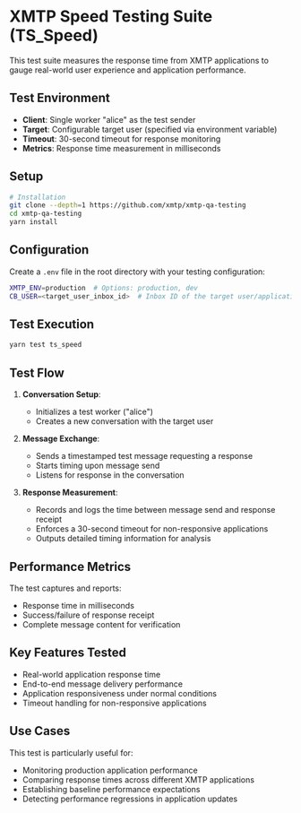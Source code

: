 # XMTP Speed Testing Suite (TS_Speed)

This test suite measures the response time from XMTP applications to gauge real-world user experience and application performance.

## Test Environment

- **Client**: Single worker "alice" as the test sender
- **Target**: Configurable target user (specified via environment variable)
- **Timeout**: 30-second timeout for response monitoring
- **Metrics**: Response time measurement in milliseconds

## Setup

```bash
# Installation
git clone --depth=1 https://github.com/xmtp/xmtp-qa-testing
cd xmtp-qa-testing
yarn install
```

## Configuration

Create a `.env` file in the root directory with your testing configuration:

```bash
XMTP_ENV=production  # Options: production, dev
CB_USER=<target_user_inbox_id>  # Inbox ID of the target user/application to test
```

## Test Execution

```bash
yarn test ts_speed
```

## Test Flow

1. **Conversation Setup**:

   - Initializes a test worker ("alice")
   - Creates a new conversation with the target user

2. **Message Exchange**:

   - Sends a timestamped test message requesting a response
   - Starts timing upon message send
   - Listens for response in the conversation

3. **Response Measurement**:
   - Records and logs the time between message send and response receipt
   - Enforces a 30-second timeout for non-responsive applications
   - Outputs detailed timing information for analysis

## Performance Metrics

The test captures and reports:

- Response time in milliseconds
- Success/failure of response receipt
- Complete message content for verification

## Key Features Tested

- Real-world application response time
- End-to-end message delivery performance
- Application responsiveness under normal conditions
- Timeout handling for non-responsive applications

## Use Cases

This test is particularly useful for:

- Monitoring production application performance
- Comparing response times across different XMTP applications
- Establishing baseline performance expectations
- Detecting performance regressions in application updates
